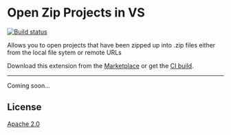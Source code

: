 # Open Zip Projects in VS

[![Build status](https://ci.appveyor.com/api/projects/status/j8mx6l6c97yemm2t?svg=true)](https://ci.appveyor.com/project/madskristensen/codetourvs)

Allows you to open projects that have been zipped up into .zip files either from the local file sytem or remote URLs

Download this extension from the [Marketplace](https://marketplace.visualstudio.com/items?itemName=MadsKristensen.OpenZipProject)
or get the [CI build](https://www.vsixgallery.com/extension/75295161-4c91-4eea-85e5-4c01f831e831).

-----------------------------------------

Coming soon...

## License
[Apache 2.0](LICENSE)

